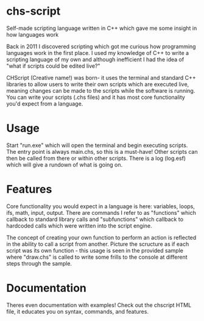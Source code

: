 
# chs-script
 Self-made scripting language written in C++ which gave me some insight in how languages work

Back in 2011 I discovered scripting which got me curious how programming languages work in the first place. I used my knowledge of C++ to write a scripting language of my own and although inefficient I had the idea of "what if scripts could be edited live?"

CHScript (Creative name!) was born- it uses the terminal and standard C++ libraries to allow users to write their own scripts which are executed live, meaning changes can be made to the scripts while the software is running. You can write your scripts (.chs files) and it has most core functionality you'd expect from a language.

# Usage
Start "run.exe" which will open the terminal and begin executing scripts. The entry point is always main.chs, so this is a must-have! Other scripts can then be called from there or within other scripts. There is a log (log.esf) which will give a rundown of what is going on.

# Features
Core functionality you would expect in a language is here: variables, loops, ifs, math, input, output. There are commands I refer to as "functions" which callback to standard library calls and "subfunctions" which callback to hardcoded calls which were written into the script engine.

The concept of creating your own function to perform an action is reflected in the ability to call a script from another. Picture the scructure as if each script was its own function - this usage is seen in the provided sample where "draw.chs" is called to write some frills to the console at different steps through the sample.

# Documentation
Theres even documentation with examples! Check out the chscript HTML file, it educates you on syntax, commands, and features.
